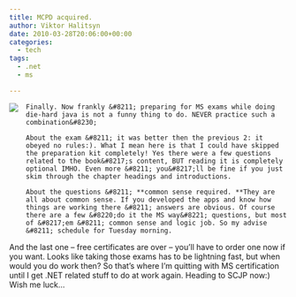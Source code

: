 ```yaml
---
title: MCPD acquired.
author: Viktor Halitsyn
date: 2010-03-28T20:06:00+00:00
categories:
  - tech
tags:
  - .net
  - ms

---
```

<div style="clear: both; text-align: center;">
  <a href="http://4.bp.blogspot.com/_SwypSVIrwAo/S6-00-63wvI/AAAAAAAAFPc/dvK5p-2wjj0/s1600/MCPD(rgb)_504.jpg" style="clear: left; float: left; margin-bottom: 1em; margin-right: 1em;"><img border="0" src="http://4.bp.blogspot.com/_SwypSVIrwAo/S6-00-63wvI/AAAAAAAAFPc/dvK5p-2wjj0/s320/MCPD(rgb)_504.jpg" /></a>
</div>

    Finally. Now frankly &#8211; preparing for MS exams while doing die-hard java is not a funny thing to do. NEVER practice such a combination&#8230;
  
    About the exam &#8211; it was better then the previous 2: it obeyed no rules:). What I mean here is that I could have skipped the preparation kit completely! Yes there were a few questions related to the book&#8217;s content, BUT reading it is completely optional IMHO. Even more &#8211; you&#8217;ll be fine if you just skim through the chapter headings and introductions. 
  
    About the questions &#8211; **common sense required. **They are all about common sense. If you developed the apps and know how things are working there &#8211; answers are obvious. Of course there are a few &#8220;do it the MS way&#8221; questions, but most of &#8217;em &#8211; common sense and logic job. So my advise &#8211; schedule for Tuesday morning.
  
   And the last one &#8211; free certificates are over &#8211; you&#8217;ll have to order one now if you want. Looks like taking those exams has to be lightning fast, but when would you do work then? So that&#8217;s where I&#8217;m quitting with MS certification until I get .NET related stuff to do at work again. Heading to SCJP now:) Wish me luck&#8230;